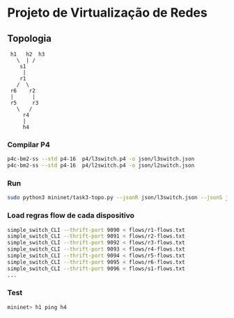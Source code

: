 # Projeto de Virtualização de Redes


## Topologia
     h1   h2  h3
       \  | /
        s1
         |
        r1
       /  \
     r6    r2
     |      |
     r5     r3
       \   /
         r4
         |
         h4

### Compilar P4
```bash
p4c-bm2-ss --std p4-16  p4/l3switch.p4 -o json/l3switch.json
p4c-bm2-ss --std p4-16  p4/l2switch.p4 -o json/l2switch.json
```

### Run
```bash
sudo python3 mininet/task3-topo.py --jsonR json/l3switch.json --jsonS json/l2switch.json
```

### Load regras flow de cada dispositivo
```bash
simple_switch_CLI --thrift-port 9090 < flows/r1-flows.txt
simple_switch_CLI --thrift-port 9091 < flows/r2-flows.txt
simple_switch_CLI --thrift-port 9092 < flows/r3-flows.txt
simple_switch_CLI --thrift-port 9093 < flows/r4-flows.txt
simple_switch_CLI --thrift-port 9094 < flows/r5-flows.txt
simple_switch_CLI --thrift-port 9095 < flows/r6-flows.txt
simple_switch_CLI --thrift-port 9096 < flows/s1-flows.txt
...
```

### Test
```bash
mininet> h1 ping h4
```
